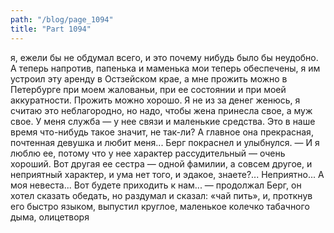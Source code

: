 ```yaml
---
path: "/blog/page_1094"
title: "Part 1094"
---
```


я, ежели бы не обдумал всего, и это почему нибудь было бы неудобно. А теперь напротив, папенька и маменька мои теперь обеспечены, я им устроил эту аренду в Остзейском крае, а мне прожить можно в Петербурге при моем жалованьи, при ее состоянии и при моей аккуратности. Прожить можно хорошо. Я не из за денег женюсь, я считаю это неблагородно, но надо, чтобы жена принесла свое, а муж свое. У меня служба — у нее связи и маленькие средства. Это в наше время что-нибудь такое значит, не так-ли? А главное она прекрасная, почтенная девушка и любит меня...
Берг покраснел и улыбнулся.
— И я люблю ее, потому что у нее характер рассудительный — очень хороший. Вот другая ее сестра — одной фамилии, а совсем другое, и неприятный характер, и ума нет того, и эдакое, знаете?... Неприятно... А моя невеста... Вот будете приходить к нам... — продолжал Берг, он хотел сказать обедать, но раздумал и сказал: «чай пить», и, проткнув его быстро языком, выпустил круглое, маленькое колечко табачного дыма, олицетворя
